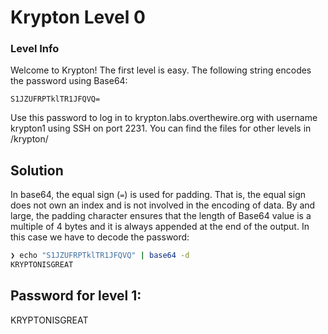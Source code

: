 # Krypton Level 0

### Level Info

Welcome to Krypton! The first level is easy. The following string encodes the password using Base64:

```
S1JZUFRPTklTR1JFQVQ=
```

Use this password to log in to krypton.labs.overthewire.org with username krypton1 using SSH on port 2231. You can find the files for other levels in /krypton/

## Solution
In base64, the equal sign (`=`) is used for padding. That is, the equal sign does not own an index and is not involved in the encoding of data. By and large, the padding character ensures that the length of Base64 value is a multiple of 4 bytes and it is always appended at the end of the output.
In this case we have to decode the password:
```sh
❯ echo "S1JZUFRPTklTR1JFQVQ" | base64 -d
KRYPTONISGREAT    
```

## Password for level 1:

KRYPTONISGREAT
